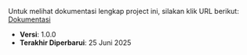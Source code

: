 Untuk melihat dokumentasi lengkap project ini, silakan klik URL berikut:  
[Dokumentasi](https://dupancode.com/dmtrackgo)

- **Versi**: 1.0.0
- **Terakhir Diperbarui**: 25 Juni 2025

